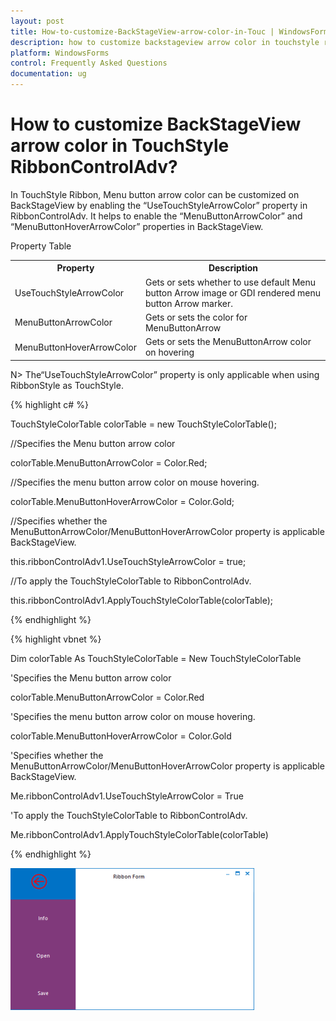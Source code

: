 ```yaml
---
layout: post
title: How-to-customize-BackStageView-arrow-color-in-Touc | WindowsForms | Syncfusion
description: how to customize backstageview arrow color in touchstyle ribboncontroladv?
platform: WindowsForms
control: Frequently Asked Questions
documentation: ug
---
```


# How to customize BackStageView arrow color in TouchStyle RibbonControlAdv?

In TouchStyle Ribbon, Menu button arrow color can be customized on BackStageView by enabling the “UseTouchStyleArrowColor” property in RibbonControlAdv. It helps to enable the “MenuButtonArrowColor” and “MenuButtonHoverArrowColor” properties in BackStageView.

Property Table

<table>
<tr>
<th>
Property</th><th>
Description</th></tr>
<tr>
<td>
UseTouchStyleArrowColor</td><td>
Gets or sets whether to use default Menu button Arrow image or GDI rendered menu button Arrow marker.</td></tr>
<tr>
<td>
MenuButtonArrowColor</td><td>
Gets or sets the color for MenuButtonArrow</td></tr>
<tr>
<td>
MenuButtonHoverArrowColor</td><td>
Gets or sets the MenuButtonArrow color on hovering</td></tr>
</table>


N> The“UseTouchStyleArrowColor” property is only applicable when using RibbonStyle as TouchStyle.


{% highlight c# %}


TouchStyleColorTable colorTable = new TouchStyleColorTable();

//Specifies the Menu button arrow color

colorTable.MenuButtonArrowColor = Color.Red;

//Specifies the menu button arrow color on mouse hovering.

colorTable.MenuButtonHoverArrowColor = Color.Gold;

//Specifies whether the MenuButtonArrowColor/MenuButtonHoverArrowColor property is applicable BackStageView.

this.ribbonControlAdv1.UseTouchStyleArrowColor = true;

//To apply the TouchStyleColorTable to RibbonControlAdv.

this.ribbonControlAdv1.ApplyTouchStyleColorTable(colorTable);

{% endhighlight  %}

{% highlight vbnet %}

Dim colorTable As TouchStyleColorTable = New TouchStyleColorTable

'Specifies the Menu button arrow color

colorTable.MenuButtonArrowColor = Color.Red

'Specifies the menu button arrow color on mouse hovering.

colorTable.MenuButtonHoverArrowColor = Color.Gold

'Specifies whether the MenuButtonArrowColor/MenuButtonHoverArrowColor property is applicable BackStageView.

Me.ribbonControlAdv1.UseTouchStyleArrowColor = True

'To apply the TouchStyleColorTable to RibbonControlAdv.

Me.ribbonControlAdv1.ApplyTouchStyleColorTable(colorTable)

{% endhighlight  %}



![](How-to-customize-BackStageView-arrow-color-in-Touc_images/How-to-customize-BackStageView-arrow-color-in-Touc_img2.png)



